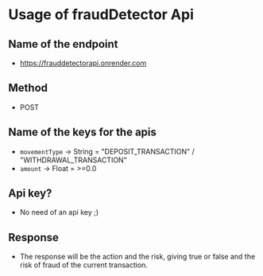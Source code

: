# Usage of fraudDetector Api

## Name of the endpoint

* https://frauddetectorapi.onrender.com

## Method

* POST

## Name of the keys for the apis

* ```movementType``` ->  String = "DEPOSIT_TRANSACTION" / "WITHDRAWAL_TRANSACTION"
* ```amount``` -> Float = >=0.0

## Api key?

*  No need of an api key ;)

## Response

* The response will be the action and the risk, giving true or false and the risk of fraud of the current transaction.
